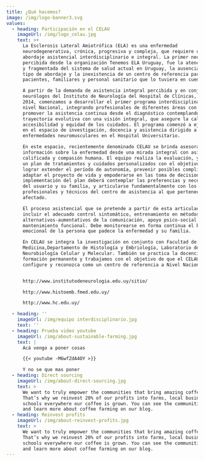 ```yaml
---
title: ¿Qué hacemos?
image: /img/logo-banner3.svg
values:
  - heading: Participación en el CELAU
    imageUrl: /img/logo_celau.jpg
    text: >+
      La Esclerosis Lateral Amiotrófica (ELA) es una enfermedad
      neurodegenerativa, crónica, progresiva y compleja, que requiere un
      abordaje asistencial interdisciplinario e integral. La primer necesidad
      percibida desde la organización Tenemos ELA Uruguay, fue la atención escasa
      y fragmentada del sistema de salud actual en Uruguay, la ausencia de este
      tipo de abordaje y la inexistencia de un centro de referencia para
      pacientes, familiares y personal sanitario que lo tuviera en cuenta.

      A partir de la demanda de asistencia integral percibida y en conjunto con
      neurólogos del Instituto de Neurología del Hospital de Clínicas, en el año
      2014, comenzamos a desarrollar el primer programa interdisciplinario de
      nivel Nacional, integrando profesionales de diferentes áreas con el fin de
      promover la asistencia continua desde el diagnóstico contemplando la
      trayectoria evolutiva con una visión integral, que asegure la calidad,
      accesibilidad y equidad de los cuidados. El programa comenzó a ejecutarse
      en el espacio de investigación, docencia y asistencia dirigido a
      enfermedades neuromusculares en el Hospital Universitario.

      En este espacio, recientemente denominado CELAU se brinda asesoramiento e
      información sobre la enfermedad desde una mirada integral con asistencia
      calificada y compasión humana. El equipo realiza la evaluación, y sugiere
      un plan de tratamientos y cuidados personalizados con el objetivo de
      lograr extender el período de autonomía, prevenir posibles complicaciones,
      adaptar el proyecto de vida y empoderarse en las toma de decisiones. La
      implementación del plan deberá contemplar las preferencias y necesidades
      del usuario y su familia, y articularse fundamentalmente con los
      profesionales y técnicos del centro de asistencia al que pertenece el
      afectado.

      El proceso asistencial que se pretende a partir de esta articulación, debe
      incluir el adecuado control sintomático, entrenamiento en métodos
      alternativos-aumentativos de la comunicación, apoyo psico-social y
      mantenimiento funcional. Debe monitorearse en forma continua el bienestar
      emocional de la persona que padece la enfermedad y su familia.

      En CELAU se integra la investigación en conjunto con Facultad de
      Medicina,Departamento de Histología y Embriología, Laboratorio de
      Neurobiología Celular y Molecular. También se practica la docencia como
      formación permanente y trabajamos con el objetivo de que el CELAU se
      configure y reconozca como un centro de referencia a Nivel Nacional.


      http://www.institutodeneurologia.edu.uy/sitio/

      http://www.histoemb.fmed.edu.uy/

      http://www.hc.edu.uy/

  - heading: ''
    imageUrl: /img/equipo interdisciplinario.jpg
    text: ''
  - heading: Prueba video youtube
    imageUrl: /img/about-sustainable-farming.jpg
    text: |
      Acá vengo a poner cosas

      {{< youtube -M6wfZdA4OY >}}

      Y no se que mas poner
  - heading: Direct sourcing
    imageUrl: /img/about-direct-sourcing.jpg
    text: >
      We want to truly empower the communities that bring amazing coffee to you.
      That’s why we reinvest 20% of our profits into farms, local businesses and
      schools everywhere our coffee is grown. You can see the communities grow
      and learn more about coffee farming on our blog.
  - heading: Reinvest profits
    imageUrl: /img/about-reinvest-profits.jpg
    text: >
      We want to truly empower the communities that bring amazing coffee to you.
      That’s why we reinvest 20% of our profits into farms, local businesses and
      schools everywhere our coffee is grown. You can see the communities grow
      and learn more about coffee farming on our blog.
---
```

